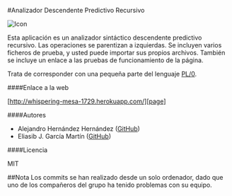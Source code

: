 #Analizador Descendente Predictivo Recursivo

![Icon](http://velneo.es/files/2012/10/logo-js.png)

Esta aplicación es un analizador sintáctico descendente predictivo recursivo. Las operaciones se parentizan a izquierdas. Se incluyen varios ficheros de prueba, y usted puede importar sus propios archivos.
También se incluye un enlace a las pruebas de funcionamiento de la página.

Trata de corresponder con una pequeña parte del lenguaje [PL/0][PL0].


####Enlace a la web

[http://whispering-mesa-1729.herokuapp.com/][page]

####Autores

* Alejandro Hernández Hernández ([GitHub][Ale])
* Eliasib J. García Martín ([GitHub][Eli])

####Licencia

MIT

##Nota
Los commits se han realizado desde un solo ordenador, dado que uno de los compañeros del grupo ha tenido problemas con su equipo.

[PL0]: http://en.wikipedia.org/wiki/PL/0
[page]: http://whispering-mesa-1729.herokuapp.com/
[Ale]: https://github.com/alu0100699715
[Eli]: https://github.com/alu0100698121